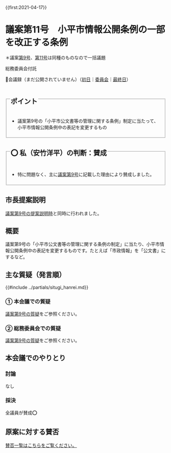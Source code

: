 {{first:2021-04-17}}

# 議案第11号　小平市情報公開条例の一部を改正する条例

＊議案[第9号](./gian-9.md)、[第11号](gian-11.md)は同種のものなので一括議題

<i class="fa fa-gavel" aria-hidden="true"></i> 総務委員会付託

<p class="read-kaigiroku">📄会議録（まだ公開されていません）（<a href="https://ssp.kaigiroku.net/tenant/kodaira/SpTop.html">初日</a>｜<a href="https://ssp.kaigiroku.net/tenant/kodaira/SpTop.html">委員会</a>｜<a href="https://ssp.kaigiroku.net/tenant/kodaira/SpTop.html">最終日</a>）</p>

<fieldset class="point">
  <legend>
    <h2> ポイント </h2>
  </legend>
  <ul>
    <li class="chk">議案第9号の「小平市公文書等の管理に関する条例」制定に当たって、小平市情報公開条例中の表記を変更するもの</li>
  </ul>
</fieldset>

<fieldset class="sanpi">
  <legend>
    <h2>⭕️ 私（安竹洋平）の判断：賛成 </h2>
  </legend>
  <ul>
    <li>特に問題なく、主に<a href="./gian-9.md">議案第9号</a>に記載した理由により賛成しました。</li>
  </ul>
</fieldset>

## 市長提案説明

[議案第9号の提案説明時](./gian-9.md#市長提案説明)と同時に行われました。

## 概要
議案第9号の「小平市公文書等の管理に関する条例の制定」に当たり、小平市情報公開条例中の表記を変更するものです。たとえば「市政情報」を「公文書」にするなど。

## 主な質疑（発言順）
{{#include ../partials/situgi_hanrei.md}}

### ① 本会議での質疑

[議案第9号の質疑](./gian-5#①-本会議での質疑)をご参照ください。

### ② 総務委員会での質疑

[議案第9号の質疑](./gian-5#②-総務委員会での質疑)をご参照ください。

## 本会議でのやりとり

### 討論

なし

### 採決

全議員が賛成⭕️


## 原案に対する賛否
[賛否一覧はこちらをご覧ください。](../kekka-ichiran.md#賛否)